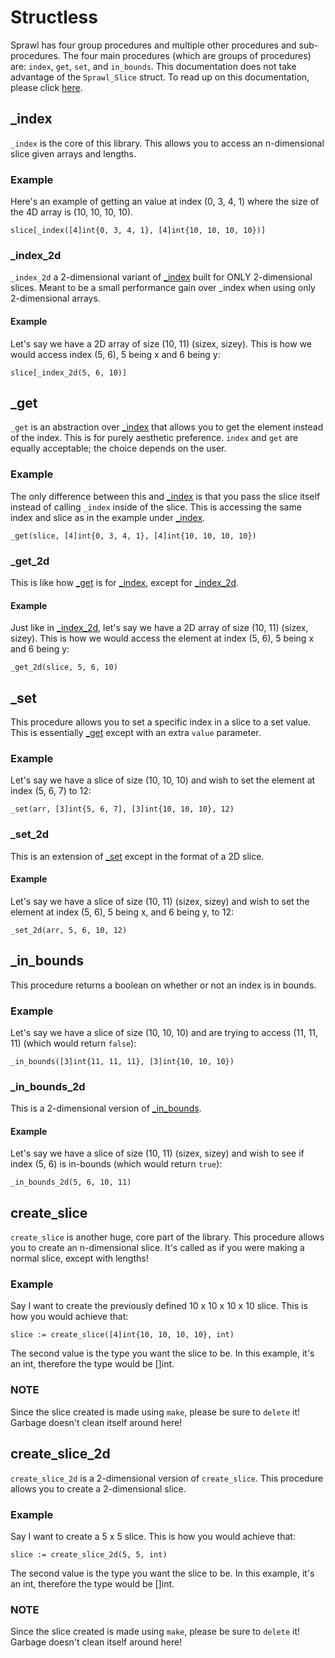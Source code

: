 # Structless
Sprawl has four group procedures and multiple other procedures and sub-procedures. The four main procedures (which are groups of procedures) are: `index`, `get`, `set`, and `in_bounds`.
This documentation does not take advantage of the `Sprawl_Slice` struct. To read up on this documentation, please click [here](sprawl_slice.md).

## \_index
`_index` is the core of this library. This allows you to access an n-dimensional slice given arrays and lengths.

### Example
Here's an example of getting an value at index (0, 3, 4, 1) where the size of the 4D array is (10, 10, 10, 10).

```
slice[_index([4]int{0, 3, 4, 1}, [4]int{10, 10, 10, 10})]
```

### \_index_2d
`_index_2d` a 2-dimensional variant of [_index](#_index) built for ONLY 2-dimensional slices. Meant to be a small performance gain over _index when using only 2-dimensional arrays.

#### Example
Let's say we have a 2D array of size (10, 11) (sizex, sizey). This is how we would access index (5, 6), 5 being x and 6 being y:

```
slice[_index_2d(5, 6, 10)]
```

## \_get
`_get` is an abstraction over [\_index](#_index) that allows you to get the element instead of the index. This is for purely aesthetic preference. `index` and `get` are equally acceptable; the choice depends on the user.

### Example
The only difference between this and [\_index](#_index) is that you pass the slice itself instead of calling `_index` inside of the slice. This is accessing the same index and slice as in the example under [\_index](#_index).

```
_get(slice, [4]int{0, 3, 4, 1}, [4]int{10, 10, 10, 10})
```

### \_get_2d
This is like how [\_get](#_get) is for [\_index](#_index), except for [\_index\_2d](#_index_2d).

#### Example
Just like in [\_index\_2d](#_index_2d), let's say we have a 2D array of size (10, 11) (sizex, sizey). This is how we would access the element at index (5, 6), 5 being x and 6 being y:

```
_get_2d(slice, 5, 6, 10)
```

## \_set
This procedure allows you to set a specific index in a slice to a set value. This is essentially [\_get](#_get) except with an extra `value` parameter.

### Example
Let's say we have a slice of size (10, 10, 10) and wish to set the element at index (5, 6, 7) to 12:

```
_set(arr, [3]int{5, 6, 7], [3]int{10, 10, 10}, 12)
```

### \_set_2d
This is an extension of [\_set](#_set) except in the format of a 2D slice.

#### Example
Let's say we have a slice of size (10, 11) (sizex, sizey) and wish to set the element at index (5, 6), 5 being x, and 6 being y, to 12:

```
_set_2d(arr, 5, 6, 10, 12)
```

## \_in_bounds
This procedure returns a boolean on whether or not an index is in bounds.

### Example
Let's say we have a slice of size (10, 10, 10) and are trying to access (11, 11, 11) (which would return `false`):

```
_in_bounds([3]int{11, 11, 11}, [3]int{10, 10, 10})
```

### \_in_bounds_2d
This is a 2-dimensional version of [\_in\_bounds](#_in_bounds).

#### Example
Let's say we have a slice of size (10, 11) (sizex, sizey) and wish to see if index (5, 6) is in-bounds (which would return `true`):

```
_in_bounds_2d(5, 6, 10, 11)
```

## create_slice
`create_slice` is another huge, core part of the library. This procedure allows you to create an n-dimensional slice. It's called as if you were making a normal slice, except with lengths!

### Example
Say I want to create the previously defined 10 x 10 x 10 x 10 slice. This is how you would achieve that:

```
slice := create_slice([4]int{10, 10, 10, 10}, int)
```

The second value is the type you want the slice to be. In this example, it's an int, therefore the type would be []int.

### NOTE
Since the slice created is made using `make`, please be sure to `delete` it! Garbage doesn't clean itself around here!

## create_slice_2d
`create_slice_2d` is a 2-dimensional version of `create_slice`. This procedure allows you to create a 2-dimensional slice.

### Example
Say I want to create a 5 x 5 slice. This is how you would achieve that:

```
slice := create_slice_2d(5, 5, int)
```

The second value is the type you want the slice to be. In this example, it's an int, therefore the type would be []int.

### NOTE
Since the slice created is made using `make`, please be sure to `delete` it! Garbage doesn't clean itself around here!